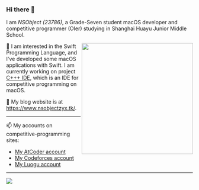 


### Hi there 👋

I am _NSObject (23786)_, a Grade-Seven student macOS developer and competitive programmer (OIer) studying in Shanghai Huayu Junior Middle School.

<img align="right" src="https://github-readme-stats.vercel.app/api/top-langs/?username=23786" width='300px'>

🔭 I am interested in the Swift Programming Language, and I've developed some macOS applications with Swift. I am currently working on project [C+++ IDE](https://www.github.com/23786/Cppp-IDE), which is an IDE for competitive programming on macOS.

💬 My blog website is at <https://www.nsobjectzyx.tk/>.

----

📫 My accounts on competitive-programming sites:

- [My AtCoder account](https://atcoder.jp/users/NSObject)
- [My Codeforces account](https://codeforces.com/profile/NSObject)
- [My Luogu account](https://www.luogu.com.cn/user/357545)

----

![](https://github-readme-stats.vercel.app/api?username=23786&show_icons=true) ![]()
